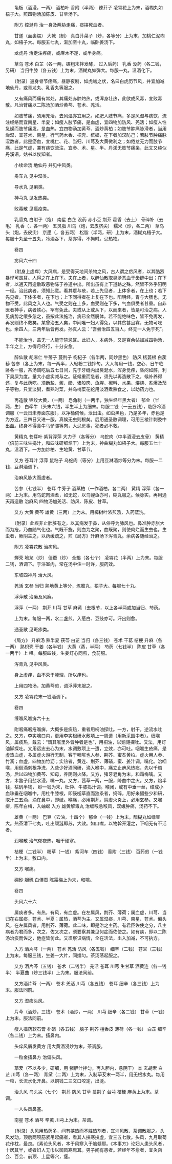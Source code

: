 <!-- { "loadSidebar": true } -->
　　龟板（酒浸，一两） 酒柏叶 香附（半两） 辣芥子 凌霄花上为末，酒糊丸如梧子大。煎四物汤加陈皮、甘草汤下。

　　附方  控涎丹  治一身及两胁走痛，痰挟死血者。

　　甘遂（面裹煨） 大戟（制） 真白芥菜子（炒，各等分）上为末，加桃仁泥糊丸，如梧子大。每服五七丸，渐加至十丸，临卧姜汤下。

　　龙虎丹  治走注疼痛，或麻木不遂，或半身痛。

　　草乌 苍术 白芷（各一两，碾粗末拌发酵， 过入后药） 乳香 没药（各二钱，另研） 当归牛膝（各五钱）上为末，酒糊丸如弹大。每服一丸，温酒化下。

　　〔附录〕遍身骨节疼痛，昼静夜剧，如虎啮之状，名曰白虎历节风，并宜加减地仙丹，或青龙丸、乳香丸等服之。

　　又有痛风而痛有常处，其痛处赤肿灼热，或浑身壮热，此欲成风毒，宜败毒散。凡治臂痛以二陈汤加酒炒黄芩、苍术、羌活。

　　如肢节痛，须用羌活，去风湿亦宜用之。如肥人肢节痛，多是风湿与痰饮，流注经络而宜南星、半夏；如瘦人肢节痛，是血虚，宜四物加防风、羌活；如瘦人性急燥而肢节痛发，是血热，宜四物汤加黄芩、酒炒黄柏；如肢节肿痛脉滑者，当用燥湿，宜苍术、南星，行气药木香、枳壳、槟榔，在下者加汉防己；若肢节肿痛脉涩数者，此是瘀血，宜桃仁、花、当归、川芎及大黄微利之；如倦怠无力而肢节痛，此是气虚，兼有痰饮流注，宜参、术、星、半。丹溪无肢节痛条，此文又纯似丹溪语，姑书以俟知者。

　　小续命汤 地仙丹  并见中风类。

　　舟车丸  见中湿类。

　　导水丸  见痢类。

　　神芎丸  见发热类。

　　败毒散  见瘟疫类。

　　乳香丸 白附子（炮） 南星 白芷 没药 赤小豆 荆芥 藿香（去土） 骨碎补（去毛） 乳香（，各一两） 五灵脂 川乌（炮，去皮脐尖） 糯米（炒，各二两） 草乌头（炮，去皮尖） 京墨（，各五两） 松脂（半两，研）上为末，酒糊丸梧子大。每服十丸至十五丸，冷酒吞下，茶亦得，不拘时。忌热物。

　　卷四

　　疠风六十四

　　（附身上虚痒）大风病，是受得天地间杀物之风，古人谓之疠风者，以其酷烈暴悍可畏耳。人得之在上在下。夫在上者，以醉仙散取臭涎恶血于齿缝中出；在下者，以通天再造散取恶物陈于谷道中出。所出虽有上下道路之殊，然皆不外乎阳明一经。治此病者，须知此意。看其瘩与疮，若上先见者，上体多者，在上也；若下先见者，下体多者，在下也；上下同得者在上复在下也。阳明经，胃与大肠也，无物不受，此风之入人也。气受之则在上多，血受则在下多，气血俱受者甚重。自非医者神手，病者铁心，罕有免此。夫或从上或从下，以而来者，皆是可治之病。人见病势之缓多忽之，虽按此法施治，病已全然脱体。若不能绝味色，皆不免再发，再发则终不救矣。某曾治五人矣，中间唯一妇人得免，以其贫甚且寡，无物可吃也。余四人，三两年后皆再发。孙真人云：“吾尝治四五百人，终无一人免于死”。

　　不能治也，盖无一人能守禁忌耳。此妇人，本病外，又是百余帖加减四物汤，半年之上，方得月经行，十分安愈。

　　醉仙散 胡麻仁 牛蒡子 蔓荆子 枸杞子（各半两，同炒黑色） 防风 栝蒌根 白蒺藜 苦参（各上为末，每一两半，入轻粉二钱拌匀。大人每用一钱，空心、日午临卧各一服，茶汤调吃后五七日间，先于牙缝内出臭涎水，浑身觉疼，昏闷如醉，利下臭屎为度。量大小虚实减与之。证候重而急者，须先以再造散下之，候补养得还，复与此药吃。须断盐、酱、醋、诸般肉、鱼腥、椒料、水果、煨烧、炙爆及茄子等物，只宜淡粥，煮熟时菜，并乌梢菜花蛇用淡酒煮熟食之，以助药力也。

　　再造散 锦纹大黄，（一两） 皂角刺（一两半，独生经年黑大者） 郁金（半两，生） 白牵牛（头末六钱，半生半上为细末。每服二钱（一云五钱），临卧冷酒调服（一云日未赤面东服），以净桶伺候，泄出虫。如虫黑色，乃是多年，赤色是为方近。三四日又进一服，真候无虫则根矣。后用通圣散调理，可用三棱针刺委中出血。终身不得食牛马驴骡等肉，大忌房事，犯者必不救。

　　黄精丸 苍耳叶 紫背浮萍 大力子（各等分） 乌蛇肉（中半酒浸去皮骨） 黄精（倍前三味生捣汁，和四味研细焙干）上为末，神曲糊丸如梧子大。每服五七十丸，温酒下。一方加炒柏、生地黄、甘草节。

　　又方 苍耳叶 浮萍 鼠粘子 乌蛇肉（等分）上用豆淋酒炒等分为末。每服一二钱，豆淋酒调下。

　　治麻风脉大而虚者。

　　苦参（七钱半） 苍耳 牛蒡子 酒蒸柏（一作酒柏，各二两） 黄精 浮萍（各一两）上为末。用乌蛇肉酒煮，如无蛇，以乌鲤鱼亦可，糊丸服之。候脉实，再用通天再造散 治麻风 四物汤加羌活、防风、陈皮、甘草。

　　又方 大黄 黄芩 雄黄（三两）上为末。用樟树叶浓煎汤，入药蒸洗。

　　〔附录〕此疾非止肺脏有之，以其病发于鼻，从俗呼为肺风也。鼻准肿赤胀大而为疮，乃血随气化也。气既不施，则血为之聚，血既聚，则使肉烂而生虫也。生虫者，厥阴主之，以药缓疏之，煎《局方》升麻汤下泻青丸。余病各随经治之。

　　附方  凌霄花散  治疠风。

　　蝉壳 地龙（炒） 僵蚕（炒） 全蝎（各七个） 凌霄花（半两）上为末。每服二钱，酒调下。于浴室内，常在汤中住一时许，服药效。

　　东坡四神丹  治大风。

　　羌活 玄参 当归 熟地黄上等分，炼蜜丸，梧子大。每服七十丸。

　　浮萍散  治癞及风癣。

　　浮萍（一两） 荆芥 川芎 甘草 麻黄（去根节，以上各半两或加当归、芍药。

　　上为末。每服一两，水二盏煎。入葱白、豆豉亦可。汗出则愈。

　　通圣散  见斑疹类。

　　《局方》 升麻汤 熟半夏 茯苓 白芷 当归（各三钱） 苍术 干葛 桔梗 升麻（各一两） 熟枳壳 干姜（各半钱） 大黄（蒸，半两） 芍药（七钱半） 陈皮 甘草（各一两半）上 咀。每服四钱，生姜灯心同煎，食前服。

　　泻青丸  见中风类。

　　身上虚痒，血不荣于腠理，所以痒也。

　　上用四物汤，加黄芩煎，调浮萍末服之。

　　又方 凌霄花末一钱酒调下。

　　卷四

　　缠喉风喉痹六十五

　　附咽痛咽疮喉痹，大概多是痰热，重者用桐油探吐。一方，射干，逆流水吐之。又方，李实噙口内，更用李实根研水敷项上一周遭（用新采园中者）。缠喉风，属痰热，戴云：“谓其喉里外皆肿者是也”，用桐油，以鹅翎探吐。又法，用灯油脚探吐。又用远志去心为末，水调敷项上一遭，立效，亦可吐。咽喉生疮痛，是虚热血虚，多属虚火游行无制，客于咽喉也人参、荆芥、蜜炙黄柏。虚火用人参、竹沥；血虚，四物加竹沥；实热者，黄连、荆芥、薄硝，蜜、姜汁调，噙化。治咽喉，用倒滴刺根净洗，入些少好酒同研，滴入喉中，痛立止痹风热痰，先以千缗汤，后以四物加黄芩、知母，养阴则火降。又方，猪牙皂角为末，和霜梅噙。又方，木鳖子用盐水浸，噙一丸。又方，茜草一两，一服，降血中之火。又方，焰半钱，枯矾半钱， 砂一钱为末，杜仲、牛膝捣汁调。喉闭，或有中垂一丝，结成小血珠垂在咽喉中，用杜牛膝根，即鼓槌草直而独条者，捣碎，用好米醋些少和研，取汁三五滴，滴在鼻中，即破。喉痛，必用荆芥。阴虚火炎上，必用玄参。又喉痹，陈年白梅，入蚰蜒 入方  雄黄解毒丸  治缠喉急喉风，双蛾肿痛，汤药不下。

　　雄黄（一两） 巴豆（去油，十四个） 郁金（一钱）上为末，醋糊丸如绿豆大。热茶清下七丸，吐出顽涎即苏，大效。如口噤，以物斡开灌之，下咽无有不活者。

　　润喉散  治气郁夜热，咽干硬塞。

　　桔梗（二钱半） 粉草（一钱） 紫河车（四钱） 香附（三钱） 百药煎（一钱半）上为末，敷口内。

　　又方  喉痛。

　　硼砂 胆矾 白僵蚕 陈霜梅上为末，和噙。

　　卷四

　　头风六十六

　　属痰者多。有热，有风，有血虚。在左属风，荆芥、薄荷；属血虚，川芎、当归在右属痰，苍术、半夏；属热，酒芩为主。又属湿痰，川芎、南星、苍术。偏头风，在左属风者，用荆芥、薄荷。此二味，即是治之主药。有君臣佐使之分，凡主病者为君而多，次之，佐又次之，须要察其兼见何症而佐使之。如有痰，即以二陈汤治痰而佐之，他症皆仿此。又须察识病情，全在活法，出入加减，不可执方。

　　入方 酒片芩（一两） 苍术 羌活 防风（各五钱） 细辛（二钱） 苍耳（三钱）上为末。每服三钱，生姜一大片，同擂匀。茶汤荡起服之。

　　又方 酒片芩（五钱） 苍术（二钱半） 羌活 苍耳 川芎 生甘草 酒黄连（各一钱半） 半夏曲（炒三钱半）上为末。服法同前。

　　又方酒片芩（一两） 苍术 羌活 川芎（各五钱） 苍耳 细辛（各三钱）上为末。服法同前。

　　又方  湿痰头风。

　　片芩（酒炒，三钱） 苍术（酒炒，一两） 川芎 细辛（各二钱） 甘草（一钱）上为末。服法同前。

　　瘦人搐药软石膏 朴硝（各五钱） 脑子 荆芥 檀香皮 薄荷（各一钱） 白芷 细辛（各二钱）上为末。搐鼻内。

　　头痒风屑发黄方 用大黄酒浸炒为末，茶调服。

　　一粒金搐鼻方 治偏头风。

　　荜茇（不以多少，研细，用 猪胆汁拌匀，再入胆内，悬阴干） 本 玄胡索 白芷 川芎（各一两） 青黛（二两）上为末，入制荜茇末一两半，用无根水丸。每用一粒，长流水化开鼻。以铜钱二三文口咬定，出涎。

　　治头风 乌头尖（七个） 荆芥 防风 甘草 蔓荆子 台芎 桔梗 麻黄上为末。茶调。

　　一人头风鼻塞。

　　南星 苍术 酒芩 辛荑 川芎上为末。茶调。

　　〔附录〕头风用热药多，间有挟热而不胜热剂者，宜消风散、茶调散服之。头风发动，顶后两项筋紧吊起痛者，看其人挟寒挟虚，宜三五七散。头风，九月取菊花作枕，最良。《素论头风者，本于风寒入于脑髓耶。《本事方》论妇人患头风者，十居其半，或者妇人无巾以御风寒焉耳。男子间有患者。若经年不愈者，宜灸囟会、百会、前顶、上星等穴，瘥。

